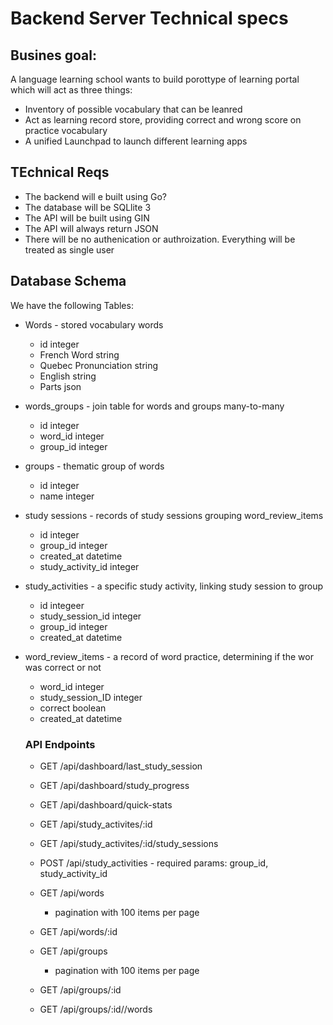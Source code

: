 # Backend Server Technical specs



## Busines goal:
A language learning school wants to build porottype of learning portal which will act as three things:
- Inventory of possible vocabulary that can be leanred
- Act as learning record store, providing correct and wrong score on practice vocabulary
- A unified Launchpad to launch different learning apps

## TEchnical Reqs
- The backend will e built using Go?
- The database will be SQLlite 3
- The API will be built using GIN
- The API will always return JSON
- There will be no authenication or authroization. Everything will be treated as single user

## Database Schema

We have the following Tables:
- Words - stored vocabulary words
    - id integer
    - French Word string
    - Quebec Pronunciation string
    - English string
    - Parts json
- words_groups - join table for words and groups many-to-many
    - id integer
    - word_id integer
    - group_id integer
- groups - thematic group of words
    - id integer
    - name integer
- study sessions - records of study sessions grouping word_review_items
    - id integer
    - group_id integer
    - created_at datetime
    - study_activity_id integer
- study_activities - a specific study activity, linking study session to group
    - id integeer
    - study_session_id integer
    - group_id integer
    - created_at datetime
- word_review_items - a record of word practice, determining if the wor was correct or not
    - word_id integer
    - study_session_ID integer
    - correct boolean
    - created_at datetime

    ### API Endpoints
     - GET /api/dashboard/last_study_session
     - GET /api/dashboard/study_progress
     - GET /api/dashboard/quick-stats
     - GET /api/study_activites/:id
     - GET /api/study_activites/:id/study_sessions

     - POST /api/study_activities
            - required params: group_id, study_activity_id

     - GET /api/words
        - pagination with 100 items per page
     - GET /api/words/:id
     - GET /api/groups
        - pagination with 100 items per page
     - GET /api/groups/:id
     - GET /api/groups/:id//words
